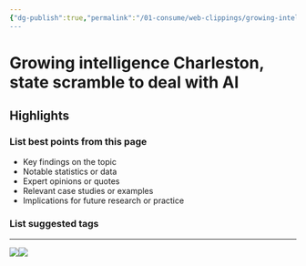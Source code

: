 ```yaml
---
{"dg-publish":true,"permalink":"/01-consume/web-clippings/growing-intelligence-charleston-state-scramble-to-deal-with-ai/","title":"Growing intelligence: Charleston, state scramble to deal with AI"}
---
```


# Growing intelligence Charleston, state scramble to deal with AI
## Highlights


### List best points from this page
- Key findings on the topic
- Notable statistics or data
- Expert opinions or quotes
- Relevant case studies or examples
- Implications for future research or practice

### List suggested tags

---
![](https://secure.gravatar.com/avatar/?s=80&d=mm&r=g)![](https://secure.gravatar.com/avatar/32e915fe6f15af456d434487c680b84f543149d9bda80a25fbbec617d3028459?s=80&d=mm&r=g)

